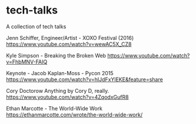 # tech-talks

A collection of tech talks

Jenn Schiffer, Engineer/Artist - XOXO Festival (2016)
https://www.youtube.com/watch?v=wewAC5X_CZ8

Kyle Simpson - Breaking the Broken Web
https://www.youtube.com/watch?v=FhbMNV-FAIQ

Keynote - Jacob Kaplan-Moss - Pycon 2015
https://www.youtube.com/watch?v=hIJdFxYlEKE&feature=share

Cory Doctorow
Anything by Cory D, really.
https://www.youtube.com/watch?v=4ZqodxGufR8

Ethan Marcotte - The World-Wide Work
https://ethanmarcotte.com/wrote/the-world-wide-work/
